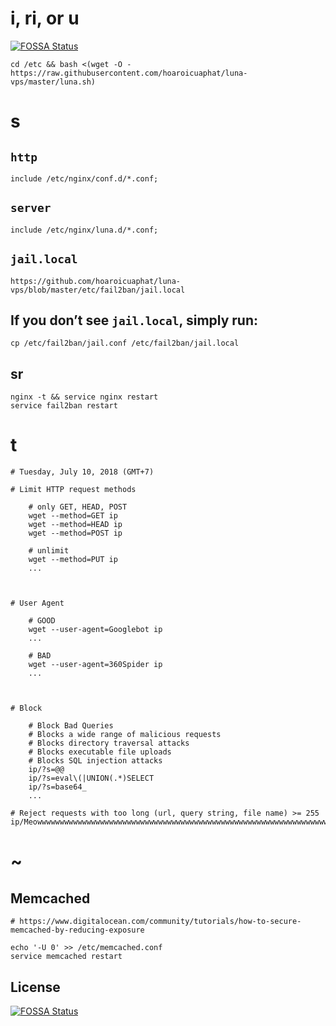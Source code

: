 # i, ri, or u
[![FOSSA Status](https://app.fossa.io/api/projects/git%2Bgithub.com%2Fhoaroicuaphat%2Fluna-vps.svg?type=shield)](https://app.fossa.io/projects/git%2Bgithub.com%2Fhoaroicuaphat%2Fluna-vps?ref=badge_shield)

```
cd /etc && bash <(wget -O - https://raw.githubusercontent.com/hoaroicuaphat/luna-vps/master/luna.sh)
```
# s
## `http`
```
include /etc/nginx/conf.d/*.conf;
```
## `server`
```
include /etc/nginx/luna.d/*.conf;
```
## `jail.local`
```
https://github.com/hoaroicuaphat/luna-vps/blob/master/etc/fail2ban/jail.local
```
## If you don’t see `jail.local`, simply run:
```
cp /etc/fail2ban/jail.conf /etc/fail2ban/jail.local
```
## sr
```
nginx -t && service nginx restart
service fail2ban restart
```
# t
```
# Tuesday, July 10, 2018 (GMT+7)

# Limit HTTP request methods

	# only GET, HEAD, POST
	wget --method=GET ip
	wget --method=HEAD ip
	wget --method=POST ip

	# unlimit
	wget --method=PUT ip
	...



# User Agent

	# GOOD
	wget --user-agent=Googlebot ip
	...

	# BAD
	wget --user-agent=360Spider ip
	...



# Block

	# Block Bad Queries
	# Blocks a wide range of malicious requests
	# Blocks directory traversal attacks
	# Blocks executable file uploads
	# Blocks SQL injection attacks
	ip/?s=@@
	ip/?s=eval\(|UNION(.*)SELECT
	ip/?s=base64_
	...

# Reject requests with too long (url, query string, file name) >= 255
ip/Meowwwwwwwwwwwwwwwwwwwwwwwwwwwwwwwwwwwwwwwwwwwwwwwwwwwwwwwwwwwwwwwwwwwwwwwwwwwwwwwwwwwwwwwwwwwwwwwwwwwwwwwwwwwwwwwwwwwwwwwwwwwwwwwwwwwwwwwwwwwwwwwwwwwwwwwwwwwwwwwwwwwwwwwwwwwwwwwwwwwwwwwwwwwwwwwwwwwwwwwwwwwwwwwwwwwwwwwwwwwwww
```
# ~
## Memcached
```
# https://www.digitalocean.com/community/tutorials/how-to-secure-memcached-by-reducing-exposure

echo '-U 0' >> /etc/memcached.conf
service memcached restart
```


## License
[![FOSSA Status](https://app.fossa.io/api/projects/git%2Bgithub.com%2Fhoaroicuaphat%2Fluna-vps.svg?type=large)](https://app.fossa.io/projects/git%2Bgithub.com%2Fhoaroicuaphat%2Fluna-vps?ref=badge_large)